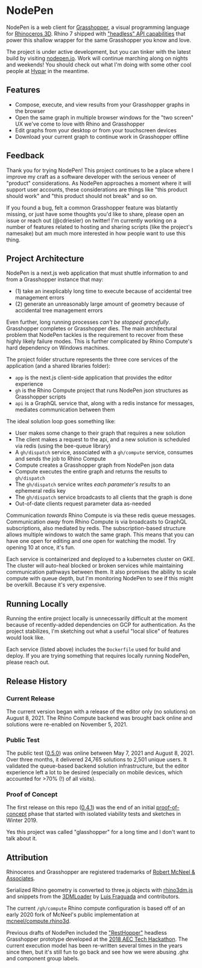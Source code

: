 # NodePen

NodePen is a web client for [Grasshopper](https://www.rhino3d.com/6/new/grasshopper/), a visual programming language for [Rhinoceros 3D](https://www.rhino3d.com/). Rhino 7 shipped with ["headless" API capabilities](https://developer.rhino3d.com/guides/compute/) that power this shallow wrapper for the same Grasshopper you know and love.

The project is under active development, but you can tinker with the latest build by visiting [nodepen.io](http://nodepen.io). Work will continue marching along on nights and weekends! You should check out what I'm doing with some other cool people at [Hypar](https://hypar.io) in the meantime.

## Features

- Compose, execute, and view results from your Grasshopper graphs in the browser
- Open the same graph in multiple browser windows for the "two screen" UX we've come to love with Rhino and Grasshopper
- Edit graphs from your desktop or from your touchscreen devices
- Download your current graph to continue work in Grasshopper offline

## Feedback

Thank you for trying NodePen! This project continues to be a place where I improve my craft as a software developer with the serious veneer of "product" considerations. As NodePen approaches a moment where it will support user accounts, these considerations are things like "this product should work" and "this product should not break" and so on.

If you found a bug, felt a common Grasshopper feature was blatantly missing, or just have some thoughts you'd like to share, please open an issue or reach out (@cdriesler) on twitter! I'm currently working on a number of features related to hosting and sharing scripts (like the project's namesake) but am much more interested in how people want to use this thing.

## Project Architecture

NodePen is a next.js web application that must shuttle information to and from a Grasshopper instance that may:

- (1) take an inexplicably long time to execute because of accidental tree management errors
- (2) generate an unreasonably large amount of geometry because of accidental tree management errors

Even further, long running processes _can't be stopped gracefully_. Grasshopper completes or Grasshopper dies. The main architectural problem that NodePen tackles is the requirement to recover from these highly likely failure modes. This is further complicated by Rhino Compute's hard dependency on Windows machines.

The project folder structure represents the three core services of the application (and a shared libraries folder):

- `app` is the next.js client-side application that provides the editor experience
- `gh` is the Rhino Compute project that runs NodePen json structures as Grasshopper scripts
- `api` is a GraphQL service that, along with a redis instance for messages, mediates communication between them

The ideal solution loop goes something like:

- User makes some change to their graph that requires a new solution
- The client makes a request to the api, and a new solution is scheduled via redis (using the bee-queue library)
- A `gh/dispatch` service, associated with a `gh/compute` service, consumes and sends the job to Rhino Compute
- Compute creates a Grasshopper graph from NodePen json data
- Compute executes the entire graph and returns the results to `gh/dispatch`
- The `gh/dispatch` service writes _each parameter's results_ to an ephemeral redis key
- The `gh/dispatch` service broadcasts to all clients that the graph is done
- Out-of-date clients request parameter data as-needed

Communication _towards_ Rhino Compute is via these redis queue messages. Communication _away_ from Rhino Compute is via broadcasts to GraphQL subscriptions, also mediated by redis. The subscription-based structure allows multiple windows to watch the same graph. This means that you can have one open for editing and one open for watching the model. Try opening 10 at once, it's fun.

Each service is containerized and deployed to a kubernetes cluster on GKE. The cluster will auto-heal blocked or broken services while maintaining communication pathways between them. It also promises the ability to scale compute with queue depth, but I'm monitoring NodePen to see if this might be overkill. Because it's very expensive.

## Running Locally

Running the entire project locally is unnecessarily difficult at the moment because of recently-added dependencies on GCP for authentication. As the project stabilizes, I'm sketching out what a useful "local slice" of features would look like.

Each service (listed above) includes the `Dockerfile` used for build and deploy. If you are trying something that requires locally running NodePen, please reach out.

## Release History

### Current Release

The current version began with a release of the editor only (no solutions) on August 8, 2021. The Rhino Compute backend was brought back online and solutions were re-enabled on November 5, 2021.

### Public Test

The public test ([0.5.0](https://github.com/cdriesler/nodepen/releases/tag/0.5.0)) was online between May 7, 2021 and August 8, 2021. Over three months, it delivered 24,765 solutions to 2,501 unique users. It validated the queue-based backend solution infrastructure, but the editor experience left a lot to be desired (especially on mobile devices, which accounted for >70% (!) of all visits).

### Proof of Concept

The first release on this repo ([0.4.1](https://github.com/cdriesler/nodepen/releases/tag/0.4.1)) was the end of an initial [proof-of-concept](https://twitter.com/cdriesler/status/1216726073473490946?s=20) phase that started with isolated viability tests and sketches in Winter 2019.

Yes this project was called "glasshopper" for a long time and I don't want to talk about it.

## Attribution

Rhinoceros and Grasshopper are registered trademarks of [Robert McNeel & Associates](https://www.rhino3d.com).

Serialized Rhino geometry is converted to three.js objects with [rhino3dm.js](https://www.npmjs.com/package/rhino3dm) and snippets from the [3DMLoader](https://github.com/mrdoob/three.js/blob/dev/examples/jsm/loaders/3DMLoader.js) by [Luis Fraguada](https://twitter.com/luisfraguada) and contributors.

The current `/gh/compute` Rhino compute configuration is based off of an early 2020 fork of McNeel's public implementation at [mcneel/compute.rhino3d](https://github.com/mcneel/compute.rhino3d).

Previous drafts of NodePen included the ["RestHopper"](https://github.com/RESThopper/resthopper.grasshopper) headless Grasshopper prototype developed at the [2018 AEC Tech Hackathon](http://core.thorntontomasetti.com/aec-tech-2018/aec-tech-2018-hackathon/2018-aec-tech-hackathon-github-repos/). The current execution model has been re-written several times in the years since then, but it's still fun to go back and see how we were abusing .ghx and component group labels.
